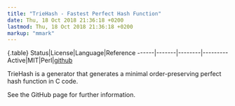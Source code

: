```yaml
---
title: "TrieHash - Fastest Perfect Hash Function"
date: Thu, 18 Oct 2018 21:36:18 +0200
lastmod: Thu, 18 Oct 2018 21:36:18 +0200
markup: "mmark"
---
```




{.table}
Status|License|Language|Reference
------|-------|--------|---------
Active|MIT|Perl|[github](https://github.com/julian-klode/triehash)

TrieHash is a generator that generates a minimal order-preserving perfect
hash function in C code.

See the GitHub page for further information.


